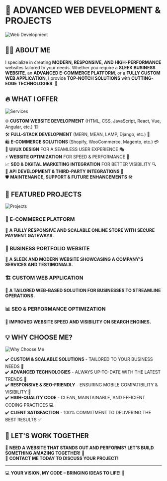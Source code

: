 # 🚀 **ADVANCED WEB DEVELOPMENT & PROJECTS**

![Web Development](https://via.placeholder.com/800x200.png?text=Web+Development)

## 👨‍💻 **ABOUT ME**

I specialize in creating **MODERN, RESPONSIVE, AND HIGH-PERFORMANCE** websites tailored to your needs. Whether you require a **SLEEK BUSINESS WEBSITE**, an **ADVANCED E-COMMERCE PLATFORM**, or a **FULLY CUSTOM WEB APPLICATION**, I provide **TOP-NOTCH SOLUTIONS** with **CUTTING-EDGE TECHNOLOGIES**. 🚀

## 🔥 **WHAT I OFFER**

![Services](https://via.placeholder.com/800x200.png?text=Services)

🌐 **CUSTOM WEBSITE DEVELOPMENT** (HTML, CSS, JavaScript, React, Vue, Angular, etc.) 🏗️  
🛠️ **FULL-STACK DEVELOPMENT** (MERN, MEAN, LAMP, Django, etc.) 🔄  
🛍️ **E-COMMERCE SOLUTIONS** (Shopify, WooCommerce, Magento, etc.) 💳  
🎨 **UI/UX DESIGN** FOR A SEAMLESS USER EXPERIENCE 🎭  
⚡ **WEBSITE OPTIMIZATION** FOR SPEED & PERFORMANCE 🚀  
📈 **SEO & DIGITAL MARKETING INTEGRATION** FOR BETTER VISIBILITY 🔍  
🔗 **API DEVELOPMENT & THIRD-PARTY INTEGRATIONS** 🔄  
🛡️ **MAINTENANCE, SUPPORT & FUTURE ENHANCEMENTS** 🛠️  

## 🚀 **FEATURED PROJECTS**

![Projects](https://via.placeholder.com/800x200.png?text=Projects)

### 🛒 **E-COMMERCE PLATFORM**  
🔹 **A FULLY RESPONSIVE AND SCALABLE ONLINE STORE WITH SECURE PAYMENT GATEWAYS.**

### 🏢 **BUSINESS PORTFOLIO WEBSITE**  
🔹 **A SLEEK AND MODERN WEBSITE SHOWCASING A COMPANY'S SERVICES AND TESTIMONIALS.**

### 🏗️ **CUSTOM WEB APPLICATION**  
🔹 **A TAILORED WEB-BASED SOLUTION FOR BUSINESSES TO STREAMLINE OPERATIONS.**

### 📊 **SEO & PERFORMANCE OPTIMIZATION**  
🔹 **IMPROVED WEBSITE SPEED AND VISIBILITY ON SEARCH ENGINES.**

## 💡 **WHY CHOOSE ME?**

![Why Choose Me](https://via.placeholder.com/800x200.png?text=Why+Choose+Me)

✔️ **CUSTOM & SCALABLE SOLUTIONS** - TAILORED TO YOUR BUSINESS NEEDS 🎯  
✔️ **ADVANCED TECHNOLOGIES** - ALWAYS UP-TO-DATE WITH THE LATEST TRENDS 🚀  
✔️ **RESPONSIVE & SEO-FRIENDLY** - ENSURING MOBILE COMPATIBILITY & VISIBILITY 📱  
✔️ **HIGH-QUALITY CODE** - CLEAN, MAINTAINABLE, AND EFFICIENT CODING PRACTICES 💻  
✔️ **CLIENT SATISFACTION** - 100% COMMITMENT TO DELIVERING THE BEST RESULTS ✅  

## 🤝 **LET'S WORK TOGETHER**

🚀 **NEED A WEBSITE THAT STANDS OUT AND PERFORMS? LET'S BUILD SOMETHING AMAZING TOGETHER!** 🎉  
📩 **CONTACT ME TODAY TO DISCUSS YOUR PROJECT!**  

---

💻 **YOUR VISION, MY CODE – BRINGING IDEAS TO LIFE!** 🚀

